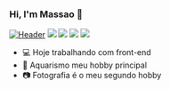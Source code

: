 ### Hi, I'm Massao 👋

[![Header](https://mkweb.design/gif/loading.gif "Header")](https://mkweb.design/)
<img src="https://img.shields.io/badge/HTML5-E34F26?style=for-the-badge&logo=html5&logoColor=white" /> <img src="https://img.shields.io/badge/CSS3-1572B6?style=for-the-badge&logo=css3&logoColor=white" /> <img src="https://img.shields.io/badge/Bootstrap-563D7C?style=for-the-badge&logo=bootstrap&logoColor=white" /> <img src="https://img.shields.io/badge/sublime_text-%23575757.svg?&style=for-the-badge&logo=sublime-text&logoColor=important" />

- 💻 Hoje trabalhando com front-end
- 🐠 Aquarismo meu hobby principal
- 📷 Fotografia é o meu segundo hobby

